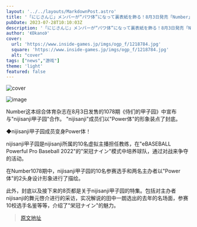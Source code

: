 ```yaml
---
layout: '../../layouts/MarkdownPost.astro'
title: '「にじさんじ」メンバーが“パワ体”になって裏表紙を飾る！8月3日発売「Number」でにじさんじ甲子園が大特集'
pubDate: 2023-07-28T10:10:03Z
description: '「にじさんじ」メンバーが“パワ体”になって裏表紙を飾る！8月3日発売「Number」でにじさんじ甲子園が大特集'
author: '《Okano》'
cover:
  url: 'https://www.inside-games.jp/imgs/ogp_f/1218784.jpg'
  square: 'https://www.inside-games.jp/imgs/ogp_f/1218784.jpg'
  alt: "cover"
tags: ["news","游戏"]
theme: 'light'
featured: false
---
```


![cover](https://www.inside-games.jp/imgs/ogp_f/1218784.jpg)

![image](https://www.inside-games.jp/imgs/zoom/1218782.jpg)

Number这本综合体育杂志在8月3日发售的1078期《侍们的甲子园》中宣布与"nijisanji甲子园"合作。 "nijisanji"成员们以"Power体"的形象装点了封底。

◆nijisanji甲子园成员变身Power体！

nijisanji甲子园是nijisanji所属的10名虚拟主播担任教练，在"eBASEBALL Powerful Pro Baseball 2022"的"栄冠ナイン"模式中培养球队，通过对战来争夺的活动。

在Number1078期中，nijisanji甲子园的10名参赛选手和两名主办者以"Power体"的2头身设计形象进行了描绘。

此外，封底以及接下来的8页都是关于nijisanji甲子园的特集。包括对主办者nijisanji的舞元啓介进行的采访，实况解说的田中一朗选出的去年的名场面，参赛10校选手名鉴等等，介绍了"栄冠ナイン"的魅力。

>[原文地址](https://www.inside-games.jp/article/2023/07/28/147482.html)  